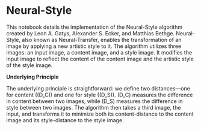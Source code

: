 # Neural-Style

This notebook details the implementation of the Neural-Style algorithm created by Leon A. Gatys, Alexander S. Ecker, and Matthias Bethge. Neural-Style, also known as Neural-Transfer, enables the transformation of an image by applying a new artistic style to it. The algorithm utilizes three images: an input image, a content image, and a style image. It modifies the input image to reflect the content of the content image and the artistic style of the style image.

**Underlying Principle**

The underlying principle is straightforward: we define two distances—one for content (\(D_C\)) and one for style (\(D_S\)). \(D_C\) measures the difference in content between two images, while \(D_S\) measures the difference in style between two images. The algorithm then takes a third image, the input, and transforms it to minimize both its content-distance to the content image and its style-distance to the style image. 
